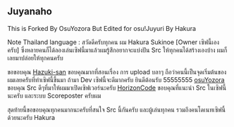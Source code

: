 ## Juyanaho

This is Forked By OsuYozora But Edited for osu!Juyuri By Hakura

Note Thailand language :
สวัดดีครับทุกคน ผม Hakura Sukinoe [Owner เซิฟนี้เองครับ]
ซึ่งหลายคนก็ได้ลองเล่นเซิฟนี้มาแล้วผมรู้สึกอยากจะแบ่งปัน Src ให้ทุกคนได้สร้างเองบ้าง ผมก็เลยมาปล่อยให้ทุกคนครับ

ขอขอบคุณ
[Hazuki-san](https://github.com/Hazuki-san) ขอบคุณมากที่สอนเรื่อง การ upload บลาๆ
ถือว่าคนนี้เป็นจุดเริ่มต้นของผมเลยครับที่ทำเซิฟนี้ขึ้นมา ถ้ามา Dev เซิฟนี้จะดีมากครับ ยินดีต้อนรับ 55555555
[osuYozora](https://github.com/osuYozora) ขอบคุณ Src ดีๆที่มาให้ผมมาเปิดเซิฟเวอร์นะครับ
[HorizonCode](https://github.com/HorizonCode) ขอบคุณที่แนะนำ Src ในเซิฟนี้นะครับ 
และระบบ Scoreposter ครับผม

สุดท้ายนี้ขอขอบคุณทุกคนมากนะครับที่สนใจ Src นี้กันครับ และผู้เล่นทุกคน รวมถึงคนโดเนทเซิฟนี้ด้วยนะครับ
Hakura




